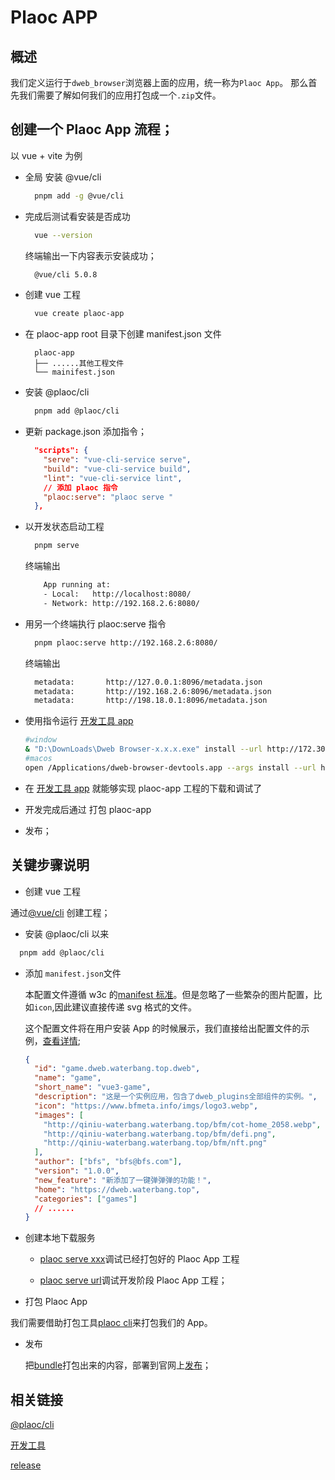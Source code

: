 # Plaoc APP

## 概述

我们定义运行于`dweb_browser`浏览器上面的应用，统一称为`Plaoc App`。
那么首先我们需要了解如何我们的应用打包成一个`.zip`文件。

## 创建一个 Plaoc App 流程；

以 vue + vite 为例

- 全局 安装 @vue/cli

  ```bash
    pnpm add -g @vue/cli
  ```

- 完成后测试看安装是否成功

  ```bash
    vue --version
  ```

  终端输出一下内容表示安装成功；

  ```bash
    @vue/cli 5.0.8
  ```

- 创建 vue 工程

  ```bash
    vue create plaoc-app
  ```

- 在 plaoc-app root 目录下创建 manifest.json 文件

  ```
    plaoc-app
    ├── ......其他工程文件
    └── mainifest.json
  ```

- 安装 @plaoc/cli

  ```bash
    pnpm add @plaoc/cli
  ```

- 更新 package.json 添加指令；

  ```json
    "scripts": {
      "serve": "vue-cli-service serve",
      "build": "vue-cli-service build",
      "lint": "vue-cli-service lint",
      // 添加 plaoc 指令
      "plaoc:serve": "plaoc serve "
    },
  ```

- 以开发状态启动工程

  ```bash
    pnpm serve
  ```

  终端输出

  ```bash
      App running at:
      - Local:   http://localhost:8080/
      - Network: http://192.168.2.6:8080/
  ```

- 用另一个终端执行 plaoc:serve 指令

  ```bash
    pnpm plaoc:serve http://192.168.2.6:8080/
  ```

  终端输出

  ```bash
    metadata:       http://127.0.0.1:8096/metadata.json
    metadata:       http://192.168.2.6:8096/metadata.json
    metadata:       http://198.18.0.1:8096/metadata.json
  ```

- 使用指令运行 [开发工具 app](./developer-tool/index.md)

  ```bash
  #window
  & "D:\DownLoads\Dweb Browser-x.x.x.exe" install --url http://172.30.93.43:8096/metadata.json
  #macos
  open /Applications/dweb-browser-devtools.app --args install --url http://127.0.0.1:8096/metadata.json
  ```

- 在 [开发工具 app](./developer-tool/index.md) 就能够实现 plaoc-app 工程的下载和调试了

- 开发完成后通过 打包 plaoc-app

- 发布；

## 关键步骤说明

- 创建 vue 工程

通过[@vue/cli](https://cli.vuejs.org/zh/guide/) 创建工程；

- 安装 @plaoc/cli 以来

```bash
  pnpm add @plaoc/cli
```

- 添加 `manifest.json`文件

  本配置文件遵循 w3c 的[manifest 标准](https://developer.mozilla.org/en-US/docs/Web/Manifest)。但是忽略了一些繁杂的图片配置，比如`icon`,因此建议直接传递 svg 格式的文件。

  这个配置文件将在用户安装 App 的时候展示，我们直接给出配置文件的示例，[查看详情](../plaoc-plugin/interface/bfs-meta-data/index.md);

  ```json
  {
    "id": "game.dweb.waterbang.top.dweb",
    "name": "game",
    "short_name": "vue3-game",
    "description": "这是一个实例应用，包含了dweb_plugins全部组件的实例。",
    "icon": "https://www.bfmeta.info/imgs/logo3.webp",
    "images": [
      "http://qiniu-waterbang.waterbang.top/bfm/cot-home_2058.webp",
      "http://qiniu-waterbang.waterbang.top/bfm/defi.png",
      "http://qiniu-waterbang.waterbang.top/bfm/nft.png"
    ],
    "author": ["bfs", "bfs@bfs.com"],
    "version": "1.0.0",
    "new_feature": "新添加了一键弹弹弹的功能！",
    "home": "https://dweb.waterbang.top",
    "categories": ["games"]
    // ......
  }
  ```

- 创建本地下载服务

  - [plaoc serve xxx](./plaoc-cli/serve.md)调试已经打包好的 Plaoc App 工程

  - [plaoc serve url](./ploac-cli/serve-url.md)调试开发阶段 Plaoc App 工程；

- 打包 Plaoc App

我们需要借助打包工具[plaoc cli](./plaoc-cli/bundle.md)来打包我们的 App。

- 发布

  把[bundle](./plaoc-cli/bundle.md)打包出来的内容，部署到官网上[发布](./release/index.md)；

## 相关链接

[@plaoc/cli](../plaoc-cli/index.md)

[开发工具](../developer-tool/index.md)

[release](../release/index.md)

